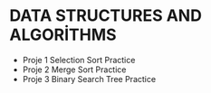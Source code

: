 # DATA STRUCTURES AND ALGORİTHMS
- Proje 1 Selection Sort Practice
- Proje 2 Merge Sort Practice
- Proje 3 Binary Search Tree Practice
